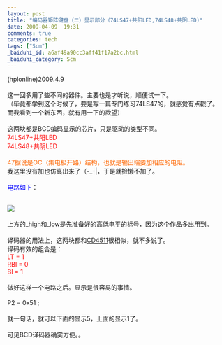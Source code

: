 ```yaml
---
layout: post
title: "编码器矩阵键盘（二）显示部分（74LS47+共阳LED,74LS48+共阴LED)"
date: 2009-04-09  19:31
comments: true
categories: tech
tags: ["Scm"]
_baiduhi_id: a6af49a90cc3aff41f17a2bc.html
_baiduhi_category: Scm
---
```


(hplonline)2009.4.9<br/><br/>
这一回多用了些不同的器件。主要也是才听说，顺便试一下。<br/>
（毕竟都学到这个时候了，要是写一篇专门练习74LS47的，就感觉有点戳了。<br/>
而我看到一个新东西，就有用一下的欲望）<br/><br/>
这两块都是BCD编码显示的芯片，只是驱动的类型不同。<br/><font color="#ff0000">74LS47+共阳LED<br/>
74LS48+共阴LED</font><br/><br/><font color="#ff6600">47据说是OC（集电极开路）结构，也就是输出端要加相应的电阻。</font><br/>
我这里没有加也仿真出来了（-_-|，于是就捡懒不加了。<br/><br/><font color="#0000ff">电路如下</font>：<br/><br/><div forimg="1"><img border="0" class="blogimg" small="0" src="http://hiphotos.baidu.com/hplonline/pic/item/db6a6f38ec75e90196ddd8cb.jpg"/><br/><br/>
上方的_high和_low是先准备好的高低电平的标号，因为这个作品多出用到。<br/><br/>
译码器的用法上，这两块都和<a href="http://hi.baidu.com/hplonline/blog/item/2210888be48af6dbfc1f10e2.html" target="_blank">CD4511</a>很相似，就不多说了。<br/>
译码有效的组合是：<br/><font color="#ff0000">LT = 1 <br/>
RBI = 0 <br/>
BI = 1</font><br/><br/>
做好这样一个电路之后。显示是很容易的事情。<br/><br/>
P2 = 0x51 ;<br/><br/>
就一句话，就可以下面的显示5，上面的显示1了。<br/><br/>
可见BCD译码器确实方便。。</div>
